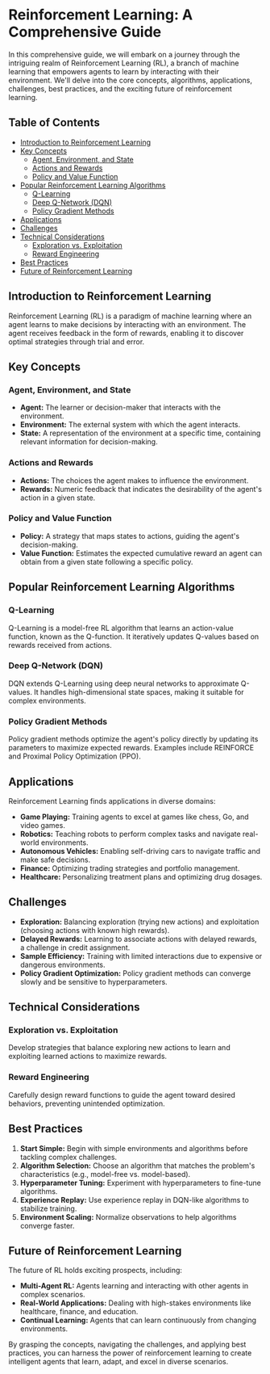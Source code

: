 # Reinforcement Learning: A Comprehensive Guide

In this comprehensive guide, we will embark on a journey through the intriguing realm of Reinforcement Learning (RL), a branch of machine learning that empowers agents to learn by interacting with their environment. We'll delve into the core concepts, algorithms, applications, challenges, best practices, and the exciting future of reinforcement learning.

## Table of Contents
- [Introduction to Reinforcement Learning](#introduction-to-reinforcement-learning)
- [Key Concepts](#key-concepts)
  - [Agent, Environment, and State](#agent-environment-and-state)
  - [Actions and Rewards](#actions-and-rewards)
  - [Policy and Value Function](#policy-and-value-function)
- [Popular Reinforcement Learning Algorithms](#popular-reinforcement-learning-algorithms)
  - [Q-Learning](#q-learning)
  - [Deep Q-Network (DQN)](#deep-q-network-dqn)
  - [Policy Gradient Methods](#policy-gradient-methods)
- [Applications](#applications)
- [Challenges](#challenges)
- [Technical Considerations](#technical-considerations)
  - [Exploration vs. Exploitation](#exploration-vs-exploitation)
  - [Reward Engineering](#reward-engineering)
- [Best Practices](#best-practices)
- [Future of Reinforcement Learning](#future-of-reinforcement-learning)

## Introduction to Reinforcement Learning

Reinforcement Learning (RL) is a paradigm of machine learning where an agent learns to make decisions by interacting with an environment. The agent receives feedback in the form of rewards, enabling it to discover optimal strategies through trial and error.

## Key Concepts

### Agent, Environment, and State

- **Agent:** The learner or decision-maker that interacts with the environment.
- **Environment:** The external system with which the agent interacts.
- **State:** A representation of the environment at a specific time, containing relevant information for decision-making.

### Actions and Rewards

- **Actions:** The choices the agent makes to influence the environment.
- **Rewards:** Numeric feedback that indicates the desirability of the agent's action in a given state.

### Policy and Value Function

- **Policy:** A strategy that maps states to actions, guiding the agent's decision-making.
- **Value Function:** Estimates the expected cumulative reward an agent can obtain from a given state following a specific policy.

## Popular Reinforcement Learning Algorithms

### Q-Learning

Q-Learning is a model-free RL algorithm that learns an action-value function, known as the Q-function. It iteratively updates Q-values based on rewards received from actions.

### Deep Q-Network (DQN)

DQN extends Q-Learning using deep neural networks to approximate Q-values. It handles high-dimensional state spaces, making it suitable for complex environments.

### Policy Gradient Methods

Policy gradient methods optimize the agent's policy directly by updating its parameters to maximize expected rewards. Examples include REINFORCE and Proximal Policy Optimization (PPO).

## Applications

Reinforcement Learning finds applications in diverse domains:

- **Game Playing:** Training agents to excel at games like chess, Go, and video games.
- **Robotics:** Teaching robots to perform complex tasks and navigate real-world environments.
- **Autonomous Vehicles:** Enabling self-driving cars to navigate traffic and make safe decisions.
- **Finance:** Optimizing trading strategies and portfolio management.
- **Healthcare:** Personalizing treatment plans and optimizing drug dosages.

## Challenges

- **Exploration:** Balancing exploration (trying new actions) and exploitation (choosing actions with known high rewards).
- **Delayed Rewards:** Learning to associate actions with delayed rewards, a challenge in credit assignment.
- **Sample Efficiency:** Training with limited interactions due to expensive or dangerous environments.
- **Policy Gradient Optimization:** Policy gradient methods can converge slowly and be sensitive to hyperparameters.

## Technical Considerations

### Exploration vs. Exploitation

Develop strategies that balance exploring new actions to learn and exploiting learned actions to maximize rewards.

### Reward Engineering

Carefully design reward functions to guide the agent toward desired behaviors, preventing unintended optimization.

## Best Practices

1. **Start Simple:** Begin with simple environments and algorithms before tackling complex challenges.
2. **Algorithm Selection:** Choose an algorithm that matches the problem's characteristics (e.g., model-free vs. model-based).
3. **Hyperparameter Tuning:** Experiment with hyperparameters to fine-tune algorithms.
4. **Experience Replay:** Use experience replay in DQN-like algorithms to stabilize training.
5. **Environment Scaling:** Normalize observations to help algorithms converge faster.

## Future of Reinforcement Learning

The future of RL holds exciting prospects, including:
- **Multi-Agent RL:** Agents learning and interacting with other agents in complex scenarios.
- **Real-World Applications:** Dealing with high-stakes environments like healthcare, finance, and education.
- **Continual Learning:** Agents that can learn continuously from changing environments.

By grasping the concepts, navigating the challenges, and applying best practices, you can harness the power of reinforcement learning to create intelligent agents that learn, adapt, and excel in diverse scenarios.